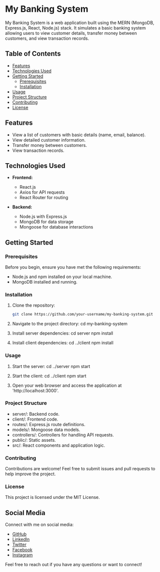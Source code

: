 # My Banking System

My Banking System is a web application built using the MERN (MongoDB, Express.js, React, Node.js) stack. It simulates a basic banking system allowing users to view customer details, transfer money between customers, and view transaction records.

## Table of Contents

- [Features](#features)
- [Technologies Used](#technologies-used)
- [Getting Started](#getting-started)
  - [Prerequisites](#prerequisites)
  - [Installation](#installation)
- [Usage](#usage)
- [Project Structure](#project-structure)
- [Contributing](#contributing)
- [License](#license)

## Features

- View a list of customers with basic details (name, email, balance).
- View detailed customer information.
- Transfer money between customers.
- View transaction records.

## Technologies Used

- **Frontend:**
  - React.js
  - Axios for API requests
  - React Router for routing

- **Backend:**
  - Node.js with Express.js
  - MongoDB for data storage
  - Mongoose for database interactions

## Getting Started

### Prerequisites

Before you begin, ensure you have met the following requirements:

- Node.js and npm installed on your local machine.
- MongoDB installed and running.

### Installation

1. Clone the repository:

   ```bash
   git clone https://github.com/your-username/my-banking-system.git

2. Navigate to the project directory:
   cd my-banking-system
   
4. Install server dependencies:
   cd server
   npm install
   
5. Install client dependencies:
   cd ../client
   npm install

### Usage

1. Start the server:
   cd ../server
   npm start

2. Start the client:
   cd ../client
   npm start

3. Open your web browser and access the application at 'http://localhost:3000'.


### Project Structure

- server/: Backend code.
- client/: Frontend code.
- routes/: Express.js route definitions.
- models/: Mongoose data models.
- controllers/: Controllers for handling API requests.
- public/: Static assets.
- src/: React components and application logic.

### Contributing

Contributions are welcome! Feel free to submit issues and pull requests to help improve the project.

### License
This project is licensed under the MIT License.

## Social Media

Connect with me on social media:

- [GitHub](https://github.com/Talhakhan-Developer)
- [LinkedIn](https://www.linkedin.com/in/imtalhakhan)
- [Twitter](https://twitter.com/i_am_Talhakhan)
- [Facebook](https://www.facebook.com/iamTalhaKhn)
- [Instagram](https://www.instagram.com/i_am_talhakhan)

Feel free to reach out if you have any questions or want to connect!
